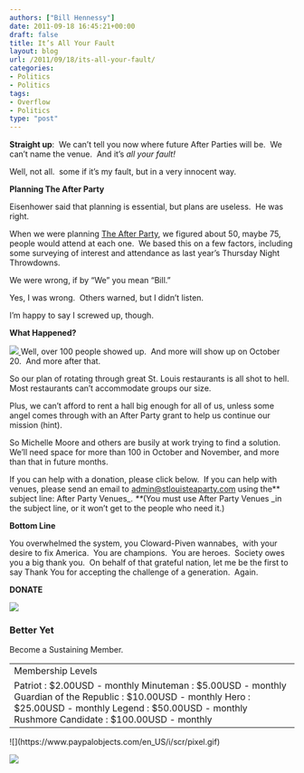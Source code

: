 ```yaml
---
authors: ["Bill Hennessy"]
date: 2011-09-18 16:45:21+00:00
draft: false
title: It’s All Your Fault
layout: blog
url: /2011/09/18/its-all-your-fault/
categories:
- Politics
- Politics
tags:
- Overflow
- Politics
type: "post"
---
```


**Straight up**:  We can’t tell you now where future After Parties will be.  We can’t name the venue.  And it’s _all your fault!_

Well, not all.  some if it’s my fault, but in a very innocent way.

**Planning The After Party**

Eisenhower said that planning is essential, but plans are useless.  He was right.

When we were planning [The After Party](https://stlouisteaparty.com/category/the-after-party/), we figured about 50, maybe 75,  people would attend at each one.  We based this on a few factors, including some surveying of interest and attendance as last year’s Thursday Night Throwdowns.

We were wrong, if by “We” you mean “Bill.”

Yes, I was wrong.  Others warned, but I didn’t listen.

I’m happy to say I screwed up, though.

**What Happened?**

[![](https://19015-hennessysview.hennessysview.com/wp-content/uploads/2011/09/overflow-drink-282x300.jpg)
](https://19015-hennessysview.hennessysview.com/wp-content/uploads/2011/09/overflow-drink.jpg)Well, over 100 people showed up.  And more will show up on October 20.  And more after that.

So our plan of rotating through great St. Louis restaurants is all shot to hell. Most restaurants can’t accommodate groups our size.

Plus, we can’t afford to rent a hall big enough for all of us, unless some angel comes through with an After Party grant to help us continue our mission (hint).

So Michelle Moore and others are busily at work trying to find a solution.  We’ll need space for more than 100 in October and November, and more than that in future months.

If you can help with a donation, please click below.  If you can help with venues, please send an email to [admin@stlouisteaparty.com](mailto:admin@stlouisteaparty.com) using the** subject line: After Party Venues_. _**_(You must use After Party Venues _in the subject line, or it won’t get to the people who need it.)

**Bottom Line**

You overwhelmed the system, you Cloward-Piven wannabes,  with your desire to fix America.  You are champions.  You are heroes.  Society owes you a big thank you.  On behalf of that grateful nation, let me be the first to say Thank You for accepting the challenge of a generation.  Again.



**DONATE**



![](https://www.paypal.com/en_US/i/scr/pixel.gif)








### Better Yet



Become a Sustaining Member.




<table >
<tbody >
<tr >

<td >Membership Levels
</td>
</tr>
<tr >

<td > Patriot : $2.00USD - monthly Minuteman : $5.00USD - monthly Guardian of the Republic : $10.00USD - monthly Hero : $25.00USD - monthly Legend : $50.00USD - monthly Rushmore Candidate : $100.00USD - monthly
</td>
</tr>
</tbody>
</table>
![](https://www.paypalobjects.com/en_US/i/scr/pixel.gif)


[![](https://www.paypalobjects.com/en_US/i/btn/btn_unsubscribe_LG.gif)
](https://www.paypal.com/cgi-bin/webscr?cmd=_subscr-find&alias=G6EBE3QY25WY6)


